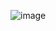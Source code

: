 ![image](https://github.com/FROBBLEE/FROBBLEE/assets/169504547/a2d4ab9f-e123-4689-a253-56dae332d7f5)

